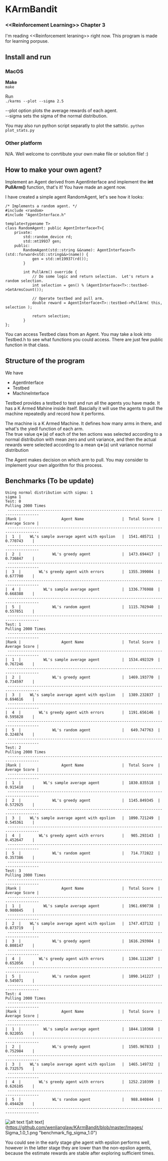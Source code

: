 # KArmBandit
### **\<<Reinforcement Learning\>> Chapter 3**
I'm reading \<<Reinforcement leraning\>> right now.  This program is made for learning porpuse.  

## Install and run
### MacOS
**Make**  
```make```

Run   
```./karms --plot --sigma 2.5```  

--plot option plots the average rewards of each agent.   
--sigma sets the sigma of the normal distribution.   

You may also run python script separatly to plot the sattstic.
```python plot_stats.py```

### Other platform
N/A.  Well welcome to conrtibute your own make file or solution file!  :)



## How to make your own agent?
Implement an Agent derived from AgentInterface and implement the **int PullArm()** function, that's it!  You have made an agent now.

I have created a simple agent RandomAgent, let's see how it looks:
```
/* Implements a random agent. */
#include <random>
#include "AgentInterface.h"

template<typename T>
class RandomAgent: public AgentInterface<T>{
    private:
        std::random_device rd;
        std::mt19937 gen;
    public:
        RandomAgent(std::string &&name): AgentInterface<T>(std::forward<std::string&&>(name)) {
            gen = std::mt19937(rd());
        }

        int PullArm() override {
            // Do some logic and return selection.  Let's return a random selection.
            int selection = gen() % (AgentInterface<T>::testbed->GetArmsCount());

            // Operate testbed and pull arm.
            double reward = AgentInterface<T>::testbed->PullArm( this, selection );

            return selection;
        }
};
```
You can access Testbed class from an Agent.   You may take a look into Testbed.h to see what functions you could access.  There are just few public function in that class.

## Structure of the program
We have
- AgentInterface
- Testbed
- MachineInterface

Testbed provides a testbed to test and run all the agents you have made.  It has a K Armed Mahine inside itself.  Bascially it will use the agents to pull the machine repeatedly and record how it performs.

The machine is a K Armed Machine.  It defines how many arms in there, and what's the yiedl function of each arm.  
The true value q∗(a) of each of the ten actions was selected according to a normal distribution with mean zero and unit variance, and then the actual rewards were selected according to a mean q∗(a) unit variance normal distribution

The Agent makes decision on which arm to pull.  You may consider to implement your own algorithm for this process.

## Benchmarks (To be update) 

```
Using normal distribution with sigma: 1
sigma 1
Test: 0
Pulling 2000 Times
 ------------------------------------------------------------------------------------
|Rank |                  Agent Name                 |  Total Score  |  Average Score |
 ------------------------------------------------------------------------------------
|  1  |    WL's sample average agent with epslion   |  1541.485711  |    0.770743    |
 ------------------------------------------------------------------------------------
|  2  |              WL's greedy agent              |  1473.694417  |    0.736847    |
 ------------------------------------------------------------------------------------
|  3  |        WL's greedy agent with errors        |  1355.399004  |    0.677700    |
 ------------------------------------------------------------------------------------
|  4  |          WL's sample average agent          |  1336.776988  |    0.668388    |
 ------------------------------------------------------------------------------------
|  5  |              WL's random agent              |  1115.702940  |    0.557851    |
 ------------------------------------------------------------------------------------
Test: 1
Pulling 2000 Times
 ------------------------------------------------------------------------------------
|Rank |                  Agent Name                 |  Total Score  |  Average Score |
 ------------------------------------------------------------------------------------
|  1  |          WL's sample average agent          |  1534.492329  |    0.767246    |
 ------------------------------------------------------------------------------------
|  2  |              WL's greedy agent              |  1469.193770  |    0.734597    |
 ------------------------------------------------------------------------------------
|  3  |    WL's sample average agent with epslion   |  1389.232837  |    0.694616    |
 ------------------------------------------------------------------------------------
|  4  |        WL's greedy agent with errors        |  1191.656146  |    0.595828    |
 ------------------------------------------------------------------------------------
|  5  |              WL's random agent              |   649.747763  |    0.324874    |
 ------------------------------------------------------------------------------------
Test: 2
Pulling 2000 Times
 ------------------------------------------------------------------------------------
|Rank |                  Agent Name                 |  Total Score  |  Average Score |
 ------------------------------------------------------------------------------------
|  1  |          WL's sample average agent          |  1830.835518  |    0.915418    |
 ------------------------------------------------------------------------------------
|  2  |              WL's greedy agent              |  1145.849345  |    0.572925    |
 ------------------------------------------------------------------------------------
|  3  |    WL's sample average agent with epslion   |  1090.721249  |    0.545361    |
 ------------------------------------------------------------------------------------
|  4  |        WL's greedy agent with errors        |   905.293143  |    0.452647    |
 ------------------------------------------------------------------------------------
|  5  |              WL's random agent              |   714.772822  |    0.357386    |
 ------------------------------------------------------------------------------------
Test: 3
Pulling 2000 Times
 ------------------------------------------------------------------------------------
|Rank |                  Agent Name                 |  Total Score  |  Average Score |
 ------------------------------------------------------------------------------------
|  1  |          WL's sample average agent          |  1961.690738  |    0.980845    |
 ------------------------------------------------------------------------------------
|  2  |    WL's sample average agent with epslion   |  1747.437132  |    0.873719    |
 ------------------------------------------------------------------------------------
|  3  |              WL's greedy agent              |  1616.293984  |    0.808147    |
 ------------------------------------------------------------------------------------
|  4  |        WL's greedy agent with errors        |  1304.111207  |    0.652056    |
 ------------------------------------------------------------------------------------
|  5  |              WL's random agent              |  1090.141227  |    0.545071    |
 ------------------------------------------------------------------------------------
Test: 4
Pulling 2000 Times
 ------------------------------------------------------------------------------------
|Rank |                  Agent Name                 |  Total Score  |  Average Score |
 ------------------------------------------------------------------------------------
|  1  |          WL's sample average agent          |  1844.110368  |    0.922055    |
 ------------------------------------------------------------------------------------
|  2  |              WL's greedy agent              |  1505.967833  |    0.752984    |
 ------------------------------------------------------------------------------------
|  3  |    WL's sample average agent with epslion   |  1465.149732  |    0.732575    |
 ------------------------------------------------------------------------------------
|  4  |        WL's greedy agent with errors        |  1252.210399  |    0.626105    |
 ------------------------------------------------------------------------------------
|  5  |              WL's random agent              |   988.840844  |    0.494420    |
 ------------------------------------------------------------------------------------

```


![alt text](https://github.com/wenlianglaw/KArmBandit/blob/master/Images/Sigma_3.5.png "benchmark_fig_sigma_3.5")
![alt text](https://github.com/wenlianglaw/KArmBandit/blob/master/Images/ Sigma_1.0_1.png "benchmark_fig_sigma_1.0")

You could see in the early stage ghe agent with epslion performs well, however in the latter stage they are lower than the non-epslion agents, because the estimate rewards are stable after exploring sufficient times.
